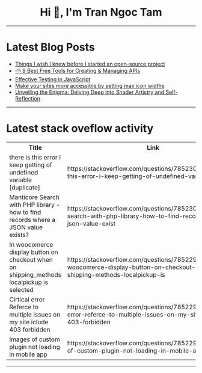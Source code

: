 <h1 align="center">Hi 👋, I'm Tran Ngoc Tam</h1>

---

# Latest Blog Posts 
<!-- BLOG-POST-LIST:START -->
- [Things I wish I knew before I started an open-source project](https://dev.to/latitude/things-i-wish-i-knew-before-i-started-an-open-source-project-1pdn)
- [⛅️ 9 Best Free Tools for Creating &amp; Managing APIs](https://dev.to/evergrowingdev/9-best-free-tools-for-creating-managing-apis-53ej)
- [Effective Testing in JavaScript](https://dev.to/appsignal/effective-testing-in-javascript-29fj)
- [Make your sites more accessible by setting max icon widths](https://dev.to/codewithcaen/make-your-sites-more-accessible-by-setting-max-icon-widths-2im2)
- [Unveiling the Enigma: Delving Deep into Shader Artistry and Self-Reflection](https://dev.to/hayyanstudio/unveiling-the-enigma-delving-deep-into-shader-artistry-and-self-reflection-260)
<!-- BLOG-POST-LIST:END -->

---

# Latest stack oveflow activity
<table>
  <tr><th>Title</th><th>Link</th></tr>
  <!-- STACKOVERFLOW:START --><tr><td>there is this error I keep getting of undefined variable [duplicate]</td><td>https://stackoverflow.com/questions/78523050/there-is-this-error-i-keep-getting-of-undefined-variable</td></tr><tr><td>Manticore Search with PHP library - how to find records where a JSON value exists?</td><td>https://stackoverflow.com/questions/78523034/manticore-search-with-php-library-how-to-find-records-where-a-json-value-exist</td></tr><tr><td>In woocomerce display button on checkout when on shipping_methods localpickup is selected</td><td>https://stackoverflow.com/questions/78522995/in-woocomerce-display-button-on-checkout-when-on-shipping-methods-localpickup-is</td></tr><tr><td>Cirtical error Referce to multiple issues on my site iclude 403 forbidden</td><td>https://stackoverflow.com/questions/78522955/cirtical-error-referce-to-multiple-issues-on-my-site-iclude-403-forbidden</td></tr><tr><td>Images of custom plugin not loading in mobile app</td><td>https://stackoverflow.com/questions/78522925/images-of-custom-plugin-not-loading-in-mobile-app</td></tr><!-- STACKOVERFLOW:END -->
</table>

---


